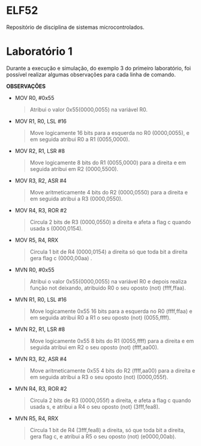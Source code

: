 # ELF52
Repositório de disciplina de sistemas microcontrolados.

# Laboratório 1

Durante a execução e simulação, do exemplo 3 do primeiro laboratório, foi possível realizar algumas observações para cada linha de comando.

**OBSERVAÇÕES**

 - MOV R0, #0x55
	 > Atribui o valor 0x55(0000,0055) na variável R0. 
 - MOV R1, R0, LSL #16
	  > Move logicamente 16 bits para a esquerda no R0 (0000,0055), e em seguida atribui R0 a R1 (0055,0000).
 - MOV R2, R1, LSR #8 
	> Move logicamente 8 bits do R1 (0055,0000) para a direita e em seguida atribui em R2 (0000,5500).
 - MOV R3, R2, ASR #4 
	 >Move aritmeticamente 4 bits do R2 (0000,0550) para a direita e em seguida atribui a R3 (0000,0550).
 - MOV R4, R3, ROR #2 
	 >Circula 2 bits de R3 (0000,0550) a direita e afeta a flag c quando usada s (0000,0154). 
 - MOV R5, R4, RRX 
	 >Circula 1 bit de R4 (0000,0154) a direita só que toda bit a direita gera flag c (0000,00aa) .  

 - MVN R0, #0x55 
	 >Atribui o valor 0x55(0000,0055) na variável R0 e depois realiza função not deixando, atribuido R0 o seu oposto (not) (ffff,ffaa).     
 - MVN R1, R0, LSL #16
	 >Move logicamente 0x55 16 bits para a esquerda no R0 (ffff,ffaa) e em seguida atribui R0 a R1 o seu oposto (not) (0055,ffff).
 - MVN R2, R1, LSR #8
	 >Move logicamente 0x55 8 bits do R1 (0055,ffff) para a direita e em seguida atribui em R2 o seu oposto (not) (ffff,aa00). 
 - MVN R3, R2, ASR #4
	 >Move aritmeticamente 0x55 4 bits do R2 (ffff,aa00) para a direita e em seguida atribui a R3 o seu oposto (not) (0000,055f). 
 - MVN R4, R3, ROR #2 
	 >Circula 2 bits de R3 (0000,055f) a direita, e afeta a flag c quando usada s, e atribui a R4 o seu oposto (not) (3fff,fea8).
 - MVN R5, R4, RRX 
	 >Circula 1 bit de R4 (3fff,fea8) a direita, só que toda bit a direita, gera flag c, e atribui a R5 o seu oposto (not) (e0000,00ab).   

